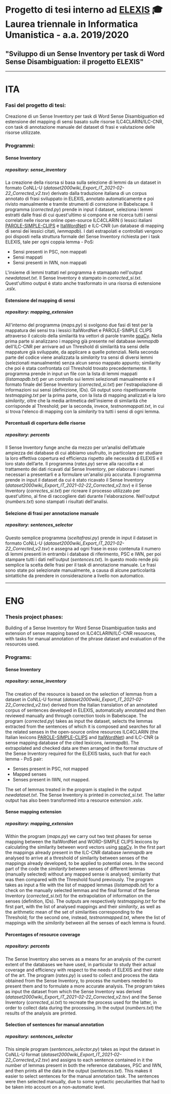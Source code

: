 # Progetto di tesi interno ad [ELEXIS](https://elex.is/) 🎓 Laurea triennale in Informatica Umanistica - a.a. 2019/2020

## "Sviluppo di un Sense Inventory per task di Word Sense Disambiguation: il progetto ELEXIS"

---

# ITA

### Fasi del progetto di tesi:
Creazione di un Sense Inventory per task di Word Sense Disambiguation ed estensione del mapping di sensi basato sulle risorse ILC4CLARIN/ILC-CNR, con task di annotazione manuale del dataset di frasi e valutazione delle risorse utilizzate. 

### Programmi:

#### Sense Inventory
##### repository: *sense_inventory*
La creazione della risorsa si basa sulla selezione di lemmi da un dataset in formato CoNLL-U (*dataset2000wiki_Export_IT_2021-02-22_Corrected_v2.tsv*) derivato dalla traduzione italiana di un corpus annotato di frasi sviluppato in ELEXIS, annotato automaticamente e poi rivisto manualmente e tramite strumenti di correzione in Babelscape.
Il programma (*corrected.py*) prende in input il dataset, seleziona i lemmi estratti dalle frasi di cui quest'ultimo si compone e ne ricerca tutti i sensi correlati nelle risorse online open-source ILC4CLARIN (i lessici italiani [PAROLE-SIMPLE-CLIPS](https://dspace-clarin-it.ilc.cnr.it/repository/xmlui/handle/20.500.11752/ILC-88?show=full) e [ItalWordNet](https://dspace-clarin-it.ilc.cnr.it/repository/xmlui/handle/20.500.11752/ILC-62)) e ILC-CNR (un database di mapping di sensi dei lessici citati, *iwnmapdb*). 
I dati estrapolati e controllati vengono poi disposti nella struttura formale del Sense Inventory richiesta per i task ELEXIS, tale per ogni coppia lemma - PoS:
* Sensi presenti in PSC, non mappati
* Sensi mappati
* Sensi presenti in IWN, non mappati

L'insieme di lemmi trattati nel programma è stamapato nell'output *newdataset.txt*.
Il Sense Inventory è stampato in *corrected_si.txt*. Quest'ultimo output è stato anche trasformato in una risorsa di estensione *.xslx*.

#### Estensione del mapping di sensi
##### repository: *mapping_extension*
All'interno del programma (*maps.py*) si svolgono due fasi di test per la mappatura dei sensi tra i lessici ItalWordNet e PAROLE-SIMPLE CLIPS attraverso il calcolo della similarità tra vettori di parole tramite [spaCy](https://github.com/explosion/spaCy). Nella prima parte si analizzano i mapping già presente nel database *iwnmapdb* dell'ILC-CNR per arrivare ad un Threshold di similarità tra sensi delle mappature già sviluppate, da applicare a quelle potenziali. Nella seconda parte del codice viene analizzata la *similarity* tra sensi di diversi lemmi (selezionati manualmente) senza alcun senso mappato appunto; similarity che poi è stata confrontata col Threshold trovato precedentemente.
Il programma prende in input un file con la lista di lemmi mappati (*listamapdb.txt*) per un controllo sui lemmi selezionati manualmente e il formato finale del Sense Inventory (*corrected_si.txt*) per l'estrapolazione di informazioni sui sensi (definizione, IDs). Gli output sono rispettivamente *testmapping.txt* per la prima parte, con la lista di mapping analizzati e la loro *similarity*, oltre che la media aritmetica dell'insieme di similarità che corrisponde al Threshold; per la seconda, invece, *testnonmappati.txt*, in cui si trova l'elenco di mapping con la *similarity* tra tutti i sensi di ogni lemma. 

#### Percentuali di copertura delle risorse 
##### repository: *percents*
Il Sense Inventory funge anche da mezzo per un’analisi dell’attuale ampiezza dei database di cui abbiamo usufruito, in particolare per studiare la loro effettiva copertura ed efficienza rispetto alle necessità di ELEXIS e il loro stato dell’arte. Il programma (*rates.py*) serve alla raccolta e al trattamento dei dati ricavati dal Sense Inventory, per elaborare i numeri necessari a presentarli e a formulare un'analisi più accurata.
Il programma prende in input il dataset da cui è stato ricavato il Sense Inventory (*dataset2000wiki_Export_IT_2021-02-22_Corrected_v2.tsv*) e il Sense Inventory (*correctes_si.txt*) per ricreare il processo utilizzato per quest'ultimo, al fine di raccogliere dati durante l'elaborazione. Nell'output (*numbers.txt*) sono stampati i risultati dell'analisi.

#### Selezione di frasi per annotazione manuale
##### repository: *sentences_selector*
Questo semplice programma (*sceltafrasi.py*) prende in input il dataset in formato CoNLL-U (*dataset2000wiki_Export_IT_2021-02-22_Corrected_v2.tsv*) e assegna ad ogni frase in esso contenuta il numero di lemmi presenti in entrambi i database di riferimento, PSC e IWN, per poi stampare tutti i dati nell'output (*sentences.txt*). In questo modo rende più semplice la scelta delle frasi per il task di annotazione manuale. Le frasi sono state poi selezionate manualmente, a causa di alcune particolarità sintattiche da prendere in considerazione a livello non automatico.

---

# ENG

### Thesis project phases:
Building of a Sense Inventory for Word Sense Disambiguation tasks and extension of sense mapping based on ILC4CLARIN/ILC-CNR resources, with tasks for manual annotation of the phrase dataset and evaluation of the resources used. 

### Programs:

#### Sense Inventory
##### repository: *sense_inventory*
The creation of the resource is based on the selection of lemmas from a dataset in CoNLL-U format (*dataset2000wiki_Export_IT_2021-02-22_Corrected_v2.tsv*) derived from the Italian translation of an annotated corpus of sentences developed in ELEXIS, automatically annotated and then reviewed manually and through correction tools in Babelscape.
The program (*corrected.py*) takes as input the dataset, selects the lemmas extracted from the sentences of which it is composed and searches for all the related senses in the open-source online resources ILC4CLARIN (the Italian lexicons [PAROLE-SIMPLE-CLIPS](https://dspace-clarin-it.ilc.cnr.it/repository/xmlui/handle/20.500.11752/ILC-88?show=full) and [ItalWordNet](https://dspace-clarin-it.ilc.cnr.it/repository/xmlui/handle/20.500.11752/ILC-62)) and ILC-CNR (a sense mapping database of the cited lexicons, *iwnmapdb*). 
The extrapolated and checked data are then arranged in the formal structure of the Sense Inventory required for the ELEXIS tasks, such that for each lemma - PoS pair:
* Senses present in PSC, not mapped
* Mapped senses
* Senses present in IWN, not mapped.

The set of lemmas treated in the program is stapled in the output *newdataset.txt*.
The Sense Inventory is printed in *corrected_si.txt*. The latter output has also been transformed into a resource extension *.xslx*.

#### Sense mapping extension
##### repository: *mapping_extension*
Within the program (*maps.py*) we carry out two test phases for sense mapping between the ItalWordNet and WORD-SIMPLE CLIPS lexicons by calculating the similarity between word vectors using [spaCy](https://github.com/explosion/spaCy). In the first part the mappings already present in the ILC-CNR database *iwnmapdb* are analysed to arrive at a threshold of similarity between senses of the mappings already developed, to be applied to potential ones. In the second part of the code the *similarity* between senses of different lemmas (manually selected) without any mapped sense is analysed; similarity that was then compared with the Threshold found previously.
The program takes as input a file with the list of mapped lemmas (*listamapdb.txt*) for a check on the manually selected lemmas and the final format of the Sense Inventory (*corrected_si.txt*) for the extrapolation of information on the senses (definition, IDs). The outputs are respectively *testmapping.txt* for the first part, with the list of analysed mappings and their *similarity*, as well as the arithmetic mean of the set of similarities corresponding to the Threshold; for the second one, instead, *testnonmapped.txt*, where the list of mappings with the *similarity* between all the senses of each lemma is found. 

#### Percentages of resource coverage 
##### repository: *percents*
The Sense Inventory also serves as a means for an analysis of the current extent of the databases we have used, in particular to study their actual coverage and efficiency with respect to the needs of ELEXIS and their state of the art. The program (*rates.py*) is used to collect and process the data obtained from the Sense Inventory, to process the numbers needed to present them and to formulate a more accurate analysis.
The program takes as input the dataset from which the Sense Inventory was derived (*dataset2000wiki_Export_IT_2021-02-22_Corrected_v2.tsv*) and the Sense Inventory (*corrected_si.txt*) to recreate the process used for the latter, in order to collect data during the processing. In the output (*numbers.txt*) the results of the analysis are printed.

#### Selection of sentences for manual annotation
##### repository: *sentences_selector*
This simple program (*sentences_selector.py*) takes as input the dataset in CoNLL-U format (*dataset2000wiki_Export_IT_2021-02-22_Corrected_v2.tsv*) and assigns to each sentence contained in it the number of lemmas present in both the reference databases, PSC and IWN, and then prints all the data in the output (*sentences.txt*). This makes it easier to select sentences for the manual annotation task. The sentences were then selected manually, due to some syntactic peculiarities that had to be taken into account on a non-automatic level.

